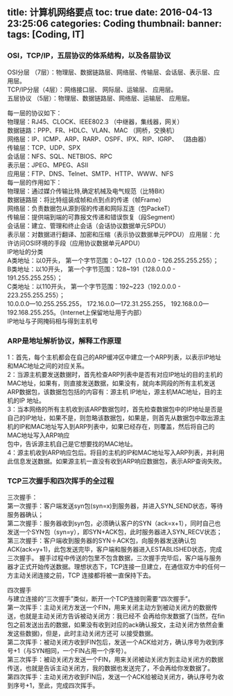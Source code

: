 title: 计算机网络要点
toc: true
date: 2016-04-13 23:25:06
categories: Coding
thumbnail:
banner:
tags: [Coding, IT]
---
### OSI，TCP/IP，五层协议的体系结构，以及各层协议
OSI分层 （7层）：物理层、数据链路层、网络层、传输层、会话层、表示层、应用层。   
TCP/IP分层（4层）：网络接口层、 网际层、运输层、 应用层。   
五层协议     （5层）：物理层、数据链路层、网络层、运输层、 应用层。

<!--more-->

每一层的协议如下：   
物理层：RJ45、CLOCK、IEEE802.3    （中继器，集线器，网关）   
数据链路：PPP、FR、HDLC、VLAN、MAC  （网桥，交换机）   
网络层：IP、ICMP、ARP、RARP、OSPF、IPX、RIP、IGRP、 （路由器）    
传输层：TCP、UDP、SPX    
会话层：NFS、SQL、NETBIOS、RPC    
表示层：JPEG、MPEG、ASII    
应用层：FTP、DNS、Telnet、SMTP、HTTP、WWW、NFS    
每一层的作用如下：    
物理层：通过媒介传输比特,确定机械及电气规范（比特Bit）    
数据链路层：将比特组装成帧和点到点的传递（帧Frame）    
网络层：负责数据包从源到宿的传递和网际互连（包PackeT）        
传输层：提供端到端的可靠报文传递和错误恢复（段Segment）  
会话层：建立、管理和终止会话（会话协议数据单元SPDU）  
表示层：对数据进行翻译、加密和压缩（表示协议数据单元PPDU）
应用层：允许访问OSI环境的手段（应用协议数据单元APDU）  
IP地址的分类  
A类地址：以0开头， 第一个字节范围：0~127（1.0.0.0 - 126.255.255.255）；  
B类地址：以10开头，    第一个字节范围：128~191（128.0.0.0 - 191.255.255.255）；  
C类地址：以110开头，  第一个字节范围：192~223（192.0.0.0 - 223.255.255.255）；  
10.0.0.0—10.255.255.255， 172.16.0.0—172.31.255.255， 192.168.0.0—192.168.255.255。（Internet上保留地址用于内部）  
IP地址与子网掩码相与得到主机号  

### ARP是地址解析协议，解释工作原理  
1：首先，每个主机都会在自己的ARP缓冲区中建立一个ARP列表，以表示IP地址和MAC地址之间的对应关系。  
2：当源主机要发送数据时，首先检查ARP列表中是否有对应IP地址的目的主机的MAC地址，如果有，则直接发送数据，如果没有，就向本网段的所有主机发送ARP数据包，该数据包包括的内容有：源主机 IP地址，源主机MAC地址，目的主机的IP 地址。   
3：当本网络的所有主机收到该ARP数据包时，首先检查数据包中的IP地址是否是自己的IP地址，如果不是，则忽略该数据包，如果是，则首先从数据包中取出源主机的IP和MAC地址写入到ARP列表中，如果已经存在，则覆盖，然后将自己的MAC地址写入ARP响应   
包中，告诉源主机自己是它想要找的MAC地址。  
4：源主机收到ARP响应包后。将目的主机的IP和MAC地址写入ARP列表，并利用此信息发送数据。如果源主机一直没有收到ARP响应数据包，表示ARP查询失败。  

### TCP三次握手和四次挥手的全过程
三次握手：  
第一次握手：客户端发送syn包(syn=x)到服务器，并进入SYN_SEND状态，等待服务器确认；   
第二次握手：服务器收到syn包，必须确认客户的SYN（ack=x+1），同时自己也发送一个SYN包（syn=y），即SYN+ACK包，此时服务器进入SYN_RECV状态；  
第三次握手：客户端收到服务器的SYN＋ACK包，向服务器发送确认包ACK(ack=y+1)，此包发送完毕，客户端和服务器进入ESTABLISHED状态，完成三次握手。
握手过程中传送的包里不包含数据，三次握手完毕后，客户端与服务器才正式开始传送数据。理想状态下，TCP连接一旦建立，在通信双方中的任何一方主动关闭连接之前，TCP 连接都将被一直保持下去。   

四次握手   
与建立连接的“三次握手”类似，断开一个TCP连接则需要“四次握手”。  
第一次挥手：主动关闭方发送一个FIN，用来关闭主动方到被动关闭方的数据传送，也就是主动关闭方告诉被动关闭方：我已经不   会再给你发数据了(当然，在fin包之前发送出去的数据，如果没有收到对应的ack确认报文，主动关闭方依然会重发这些数据)，但是，此时主动关闭方还可 以接受数据。  
第二次挥手：被动关闭方收到FIN包后，发送一个ACK给对方，确认序号为收到序号+1（与SYN相同，一个FIN占用一个序号）。  
第三次挥手：被动关闭方发送一个FIN，用来关闭被动关闭方到主动关闭方的数据传送，也就是告诉主动关闭方，我的数据也发送完了，不会再给你发数据了。  
第四次挥手：主动关闭方收到FIN后，发送一个ACK给被动关闭方，确认序号为收到序号+1，至此，完成四次挥手。  
